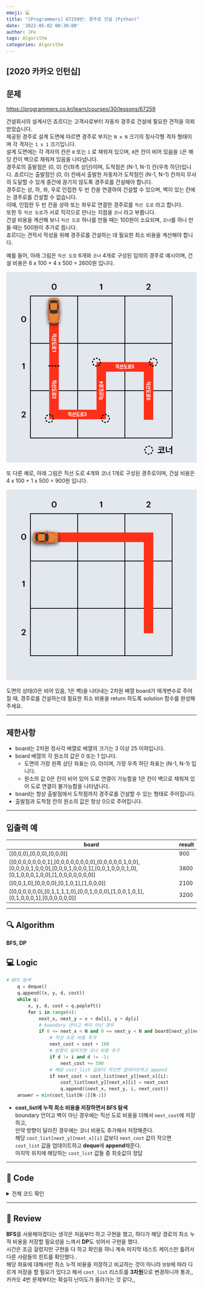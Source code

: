 ```yaml
---
emoji: 💻
title: "[Programmers] 67259번: 경주로 건설 (Python)"
date: '2022-05-02 00:30:00'
author: JFe
tags: Algorithm
categories: Algorithm
---
```


## [2020 카카오 인턴십]

## 문제
https://programmers.co.kr/learn/courses/30/lessons/67259

건설회사의 설계사인 죠르디는 고객사로부터 자동차 경주로 건설에 필요한 견적을 의뢰받았습니다.  
제공된 경주로 설계 도면에 따르면 경주로 부지는 `N x N` 크기의 정사각형 격자 형태이며 각 격자는 `1 x 1` 크기입니다.  
설계 도면에는 각 격자의 칸은 `0` 또는 `1` 로 채워져 있으며, `0`은 칸이 비어 있음을 `1`은 해당 칸이 벽으로 채워져 있음을 나타냅니다.  
경주로의 출발점은 (0, 0) 칸(좌측 상단)이며, 도착점은 (N-1, N-1) 칸(우측 하단)입니다. 죠르디는 출발점인 (0, 0) 칸에서 출발한 자동차가 도착점인 (N-1, N-1) 칸까지 무사히 도달할 수 있게 중간에 끊기지 않도록 경주로를 건설해야 합니다.  
경주로는 상, 하, 좌, 우로 인접한 두 빈 칸을 연결하여 건설할 수 있으며, 벽이 있는 칸에는 경주로를 건설할 수 없습니다.  
이때, 인접한 두 빈 칸을 상하 또는 좌우로 연결한 경주로를 `직선 도로` 라고 합니다.  
또한 두 `직선 도로`가 서로 직각으로 만나는 지점을 `코너` 라고 부릅니다.  
건설 비용을 계산해 보니 `직선 도로` 하나를 만들 때는 100원이 소요되며, `코너`를 하나 만들 때는 500원이 추가로 듭니다.  
죠르디는 견적서 작성을 위해 경주로를 건설하는 데 필요한 최소 비용을 계산해야 합니다.  

예를 들어, 아래 그림은 `직선 도로` 6개와 `코너` 4개로 구성된 임의의 경주로 예시이며, 건설 비용은 6 x 100 + 4 x 500 = 2600원 입니다.  

![kakao_road2.png](kakao_road2.png)

또 다른 예로, 아래 그림은 직선 도로 4개와 코너 1개로 구성된 경주로이며, 건설 비용은 4 x 100 + 1 x 500 = 900원 입니다.

![kakao_road3.png](kakao_road3.png)

도면의 상태(0은 비어 있음, 1은 벽)을 나타내는 2차원 배열 board가 매개변수로 주어질 때, 경주로를 건설하는데 필요한 최소 비용을 return 하도록 solution 함수를 완성해주세요.

---

## 제한사항  
- board는 2차원 정사각 배열로 배열의 크기는 3 이상 25 이하입니다.  
- board 배열의 각 원소의 값은 0 또는 1 입니다.  
    - 도면의 가장 왼쪽 상단 좌표는 (0, 0)이며, 가장 우측 하단 좌표는 (N-1, N-1) 입니다.  
    - 원소의 값 0은 칸이 비어 있어 도로 연결이 가능함을 1은 칸이 벽으로 채워져 있어 도로 연결이 불가능함을 나타냅니다.  
- board는 항상 출발점에서 도착점까지 경주로를 건설할 수 있는 형태로 주어집니다.  
- 출발점과 도착점 칸의 원소의 값은 항상 0으로 주어집니다.  

---

## 입출력 예  
|board|result|
|---|---|
|[[0,0,0],[0,0,0],[0,0,0]]|900|
|[[0,0,0,0,0,0,0,1],[0,0,0,0,0,0,0,0],[0,0,0,0,0,1,0,0],[0,0,0,0,1,0,0,0],[0,0,0,1,0,0,0,1],[0,0,1,0,0,0,1,0],[0,1,0,0,0,1,0,0],[1,0,0,0,0,0,0,0]]|3800|
|[[0,0,1,0],[0,0,0,0],[0,1,0,1],[1,0,0,0]]|2100|
|[[0,0,0,0,0,0],[0,1,1,1,1,0],[0,0,1,0,0,0],[1,0,0,1,0,1],[0,1,0,0,0,1],[0,0,0,0,0,0]]	|3200|


---

## 🔍 Algorithm
**BFS, DP**

## 💻 Logic

```Python
# BFS 탐색
    q = deque()
    q.append((x, y, d, cost))
    while q:
        x, y, d, cost = q.popleft()
        for i in range(4):
            next_x, next_y = x + dx[i], y + dy[i]
            # boundary 안이고 벽이 아닌 경우
            if 0 <= next_x < N and 0 <= next_y < N and board[next_y][next_x] == 0:
                # 직선 도로 비용 추가
                next_cost = cost + 100
                # 방향이 달라지면 코너 비용 추가
                if d != i and d != -1:
                    next_cost += 500
                # 해당 cost_list 값보다 작으면 업데이트하고 append
                if next_cost < cost_list[next_y][next_x][i]:
                    cost_list[next_y][next_x][i] = next_cost
                    q.append((next_x, next_y, i, next_cost))
    answer = min(cost_list[N-1][N-1])
```
- **cost_list에 누적 최소 비용을 저장하면서 BFS 탐색**  
  boundary 안이고 벽이 아닌 경우에는 직선 도로 비용을 더해서 `next_cost`에 저장하고,  
  만약 방향이 달라진 경우에는 코너 비용도 추가해서 저장해준다.  
  해당 `cost_list[next_y][next_x][i]` 값보다 `next_cost` 값이 작으면 `cost_list` 값을 업데이트하고 **deque**에 **append**해준다.  
  마지막 위치에 해당하는 `cost_list` 값들 중 최솟값이 정답  


---

## 🧩 Code
<details><summary>전체 코드 확인</summary>

```Python
from collections import deque
import sys

def solution(board):
    answer, N = 0, len(board)
    dx = [1, 0, -1, 0]
    dy = [0, 1, 0, -1]
    cost_list = [[[sys.maxsize for _ in range(4)]for _ in range(N)]for _ in range(N)]   # y좌표, x좌표, 방향에 해당하는 누적 최소 비용 저장
    x, y, d, cost = 0, 0, -1, 0
    # BFS 탐색
    q = deque()
    q.append((x, y, d, cost))
    while q:
        x, y, d, cost = q.popleft()
        for i in range(4):
            next_x, next_y = x + dx[i], y + dy[i]
            # boundary 안이고 벽이 아닌 경우
            if 0 <= next_x < N and 0 <= next_y < N and board[next_y][next_x] == 0:
                # 직선 도로 비용 추가
                next_cost = cost + 100
                # 방향이 달라지면 코너 비용 추가
                if d != i and d != -1:
                    next_cost += 500
                # 해당 cost_list 값보다 작으면 업데이트 하고 append
                if next_cost < cost_list[next_y][next_x][i]:
                    cost_list[next_y][next_x][i] = next_cost
                    q.append((next_x, next_y, i, next_cost))
    answer = min(cost_list[N-1][N-1])
    return answer
```
</details>

---

## 📝 Review

**BFS**를 사용해야겠다는 생각은 처음부터 하고 구현을 했고, 하다가 해당 경로의 최소 누적 비용을 저장할 필요성을 느껴서 **DP**도 섞어서 구현을 했다.  
시간은 조금 걸렸지만 구현을 다 하고 확인을 하니 계속 마지막 테스트 케이스만 틀려서 다른 사람들의 힌트를 확인했다..  
해당 좌표에 대해서만 최소 누적 비용을 저장하고 비교하는 것이 아니라 `방향`에 따라 다르게 저장을 할 필요가 있다고 해서 `cost_list` 리스트를 **3차원**으로 변경하니까 통과,,  
카카오 4번 문제부터는 확실히 난이도가 올라가는 것 같다,,  


```toc
```